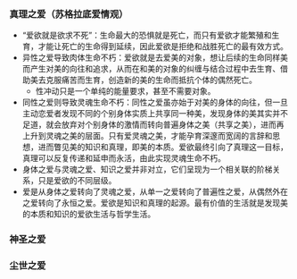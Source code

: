 ### 真理之爱（苏格拉底爱情观）

* “爱欲就是欲求不死”：生命最大的恐惧就是死亡，而只有爱欲才能繁殖和生育，才能让死亡的生命得到延续，因此爱欲是拒绝和战胜死亡的最有效方式。
* 异性之爱导致肉体生命不朽：爱欲就是去爱美的对象，想让后续的生命同样美而产生对美的向往和追求，从而在和美的对象的纠缠与结合过程中去生育、借助美去克服痛苦而生育，创造新的美的生命而抵抗个体的偶然死亡。
  * 性冲动只是一个单纯的能量要求，甚至不需要对象。
* 同性之爱则导致灵魂生命不朽：同性之爱虽亦始于对美的身体的向往，但一旦主动恋爱者发现不同的个别身体实质上共享同一种美，发现身体的美其实并不足道，就会放弃对个别身体的激情而转向普遍身体之美（共享之美），进而再上升到灵魂之美的层面。只有爱灵魂之美，才能孕育深邃而宽阔的言辞和思想，进而瞥见美的知识和真理，即美的本质。爱欲最终引向了真理这一目标，真理可以反复传递和延申而永活，由此实现灵魂生命不朽。
* 身体之爱与灵魂之爱、知识之爱并非对立，它们呈现为一个相关联的阶梯关系，只是爱欲的不同层级。
* 爱是从身体之爱转向了灵魂之爱，从单一之爱转向了普遍性之爱，从偶然外在之爱转向了永恒之爱。爱欲是知识和真理的起源。最有价值的生活就是发现美的本质和知识的爱欲生活与哲学生活。

### 神圣之爱

### 尘世之爱





